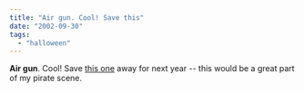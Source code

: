 ```yaml
---
title: "Air gun. Cool! Save this"
date: "2002-09-30"
tags: 
  - "halloween"
---
```


**Air gun**. Cool! Save [this one](http://www.daken.com.au/zon_mark_4.htm) away for next year -- this would be a great part of my pirate scene.
